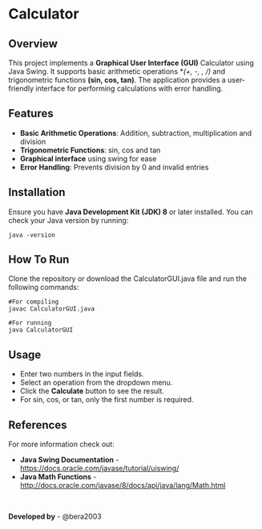 # Calculator

## Overview  
This project implements a **Graphical User Interface (GUI)** Calculator using Java Swing. It supports basic arithmetic operations **(+, -, *, /)** and trigonometric functions **(sin, cos, tan)**. The application provides a user-friendly interface for performing calculations with error handling.

## Features  
- **Basic Arithmetic Operations**: Addition, subtraction, multiplication and division
- **Trigonometric Functions**: sin, cos and tan
- **Graphical interface** using swing for ease
- **Error Handling**: Prevents division by 0 and invalid entries

## Installation  
Ensure you have **Java Development Kit (JDK) 8** or later installed. You can check your Java version by running: 
```
java -version 
```

## How To Run
Clone the repository or download the CalculatorGUI.java file and run the following commands:
```
#For compiling
javac CalculatorGUI.java

#For running
java CalculatorGUI
```

## Usage
- Enter two numbers in the input fields.
- Select an operation from the dropdown menu.
- Click the **Calculate** button to see the result.
- For sin, cos, or tan, only the first number is required.

## References
For more information check out:
- **Java Swing Documentation** - https://docs.oracle.com/javase/tutorial/uiswing/
- **Java Math Functions** - http://docs.oracle.com/javase/8/docs/api/java/lang/Math.html

<br>

**Developed by** - @bera2003